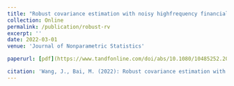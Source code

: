 ```yaml
---
title: "Robust covariance estimation with noisy highfrequency financial data"
collection: Online
permalink: /publication/robust-rv
excerpt: ''
date: 2022-03-01
venue: 'Journal of Nonparametric Statistics'

paperurl: [pdf](https://www.tandfonline.com/doi/abs/10.1080/10485252.2022.2075549?journalCode=gnst20)

citation: 'Wang, J., Bai, M. (2022): Robust covariance estimation with noisy high-frequency financial data, Journal of Nonparametric Statistics'
---
```

